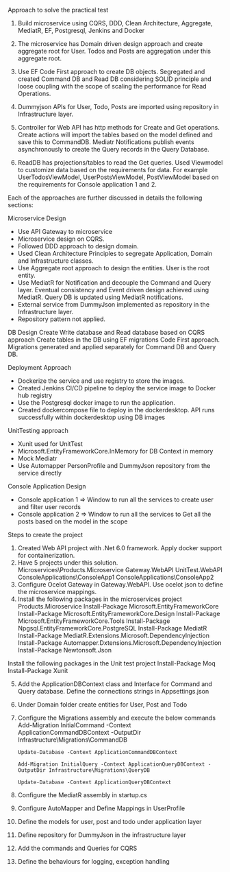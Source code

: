 Approach to solve the practical test
1)	Build microservice using CQRS, DDD, Clean Architecture, Aggregate, MediatR, EF, Postgresql, Jenkins and Docker

2)	The microservice has Domain driven design approach and create aggregate root for User. Todos and Posts are aggregation under this aggregate root.

3)	Use EF Code First approach to create DB objects. Segregated and created Command DB and Read DB considering SOLID principle and loose coupling with the scope of scaling the performance for Read Operations. 

4) Dummyjson APIs for User, Todo, Posts are imported using repository in Infrastructure layer.

5)	Controller for Web API has http methods for Create and Get operations. Create actions will import the tables based on the model defined and save this to CommandDB. Mediatr Notifications publish events asynchronously to create the Query records in the Query Database.

5)	ReadDB has projections/tables to read the Get queries. Used Viewmodel to customize data based on the requirements for data. For example UserTodosViewModel, UserPostsViewModel, PostViewModel based on the requirements for Console application 1 and 2.

Each of the approaches are further discussed in details the following sections:

Microservice Design
* Use API Gateway to microservice
* Microservice design on CQRS. 
* Followed DDD approach to design domain. 
* Used Clean Architecture Principles to segregate Application, Domain and Infrastructure classes.
* Use Aggregate root approach to design the entities. User is the root entity.
* Use MediatR for Notification and decouple the Command and Query layer. Eventual consistency and Event driven design achieved using MediatR. Query DB is updated using MediatR notifications.
* External service from DummyJson implemented as repository in the Infrastructure layer.
* Repository pattern not applied.

DB Design
Create Write database and Read database based on CQRS approach
Create tables in the DB using EF migrations Code First approach.
Migrations generated and applied separately for Command DB and Query DB.


Deployment Approach
* Dockerize the service and use registry to store the images.
* Created Jenkins CI/CD pipeline to deploy the service image to Docker hub registry
* Use the Postgresql docker image to run the application.
* Created dockercompose file to deploy in the dockerdesktop. API runs successfully within dockerdesktop using DB images

UnitTesting approach
* Xunit used for UnitTest
* Microsoft.EntityFrameworkCore.InMemory for DB Context in memory
* Mock Mediatr
* Use Automapper PersonProfile and DummyJson repository from the service directly

Console Application Design
* Console application 1 => Window to run all the services to create user and filter user records
* Console application 2 => Window to run all the services to Get all the posts based on the model in the scope




Steps to create the project
1)	Created Web API project with .Net 6.0 framework. Apply docker support for containerization.
2)	Have 5 projects under this solution. 
Microservices\Products.Microservice
Gateway.WebAPI
UnitTest.WebAPI
ConsoleApplications\ConsoleApp1
ConsoleApplications\ConsoleApp2
3)	Configure Ocelot Gateway in Gateway.WebAPI. Use ocelot json to define the microservice mappings.
4)	Install the following packages in the microservices project Products.Microservice
Install-Package Microsoft.EntityFrameworkCore
Install-Package Microsoft.EntityFrameworkCore.Design
Install-Package Microsoft.EntityFrameworkCore.Tools
Install-Package Npgsql.EntityFrameworkCore.PostgreSQL
Install-Package MediatR
Install-Package MediatR.Extensions.Microsoft.DependencyInjection
Install-Package Automapper.Dxtensions.Microsoft.DependencyInjection
Install-Package Newtonsoft.Json

Install the following packages in the Unit test project
Install-Package Moq
Install-Package Xunit



5)	Add the ApplicationDBContext class and Interface for Command and Query database. Define the connections strings in Appsettings.json
6)	Under Domain folder create entities for User, Post and Todo
7)	Configure the Migrations assembly and execute the below commands
		Add-Migration InitialCommand -Context ApplicationCommandDBContext -OutputDir Infrastructure\Migrations\CommandDB
		
		Update-Database -Context ApplicationCommandDBContext 
		
		Add-Migration InitialQuery -Context ApplicationQueryDBContext -OutputDir Infrastructure\Migrations\QueryDB
		
		Update-Database -Context ApplicationQueryDBContext
8)	Configure the MediatR assembly in startup.cs
9)	Configure AutoMapper and Define Mappings in UserProfile
10)	Define the models for user, post and todo under application layer
11)	Define repository for DummyJson in the infrastructure layer
12)	Add the commands and Queries for CQRS
13)   Define the behaviours for logging, exception handling




